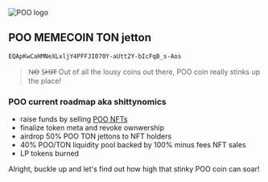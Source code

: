 ![POO logo](https://poomeme.github.io/coin/logo/256.png)

## POO MEMECOIN TON jetton
```
EQApKwCaHMNeXLxljY4PFFJI070Y-aUtt2Y-bIcFqB_s-Aos
```
> N̶O̶ S̶H̶I̶T̶
Out of all the lousy coins out there, POO coin really stinks up the place!

### POO current roadmap aka shittynomics
 - raise funds by selling [POO NFTs](https://getgems.io/collection/EQAgkh1JcNpbnLSs9GgGLaWW5qKt81oVZbDSte4rPZGNUam5)
 - finalize token meta and revoke ownwership  
 - airdrop 50% POO TON jettons to NFT holders
 - 40% POO/TON liquidity pool backed by 100% minus fees NFT sales
 - LP tokens burned

Alright, buckle up and let's find out how high that stinky POO coin can soar!
